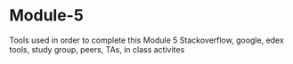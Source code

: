 # Module-5
Tools used in order to complete this Module 5
Stackoverflow, google, edex tools, study group, peers, TAs, in class activites 
